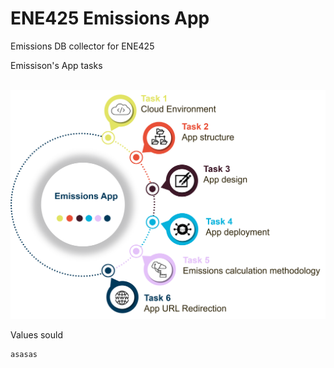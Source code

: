 # ENE425 Emissions App
Emissions DB collector for ENE425

<p>Emissison's App tasks </p>

<br>
<img src="notes/module_design_v2.png">
<br>

Values sould

    asasas
    
